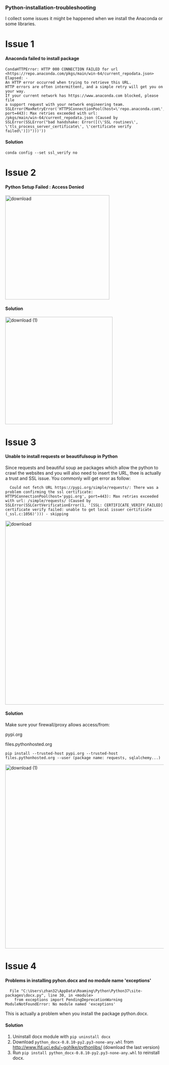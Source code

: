 ### Python-installation-troubleshooting
I collect some issues it might be happened when we install the Anaconda or some libraries. 


# Issue 1

#### Anaconda failed to install package

```Collecting package metadata (current_repodata.json): failed
CondaHTTPError: HTTP 000 CONNECTION FAILED for url <https://repo.anaconda.com/pkgs/main/win-64/current_repodata.json>
Elapsed: -
An HTTP error occurred when trying to retrieve this URL.
HTTP errors are often intermittent, and a simple retry will get you on your way.
If your current network has https://www.anaconda.com blocked, please file
a support request with your network engineering team.
SSLError(MaxRetryError('HTTPSConnectionPool(host=\'repo.anaconda.com\', port=443): Max retries exceeded with url: 
/pkgs/main/win-64/current_repodata.json (Caused by SSLError(SSLError("bad handshake: Error([(\'SSL routines\', 
\'tls_process_server_certificate\', \'certificate verify failed\')])")))'))
```


#### Solution

```conda config --set ssl_verify no```


# Issue 2

#### Python Setup Failed : Access Denied

<img width="331" alt="download" src="https://user-images.githubusercontent.com/36822899/64513745-81e51e00-d2e9-11e9-9cdc-987fa8cbe92f.png">


#### Solution

<img width="341" alt="download (1)" src="https://user-images.githubusercontent.com/36822899/64513904-d7b9c600-d2e9-11e9-91ec-43c85158271d.png">

# Issue 3

#### Unable to install requests or beautifulsoup in Python 


Since requests and beautiful soup ae packages which allow the python to crawl the websites and you will also need to insert the URL, thee is actually a trust and SSL issue. You commonly will get error as follow:

``` 
  Could not fetch URL https://pypi.org/simple/requests/: There was a problem confirming the ssl certificate: HTTPSConnectionPool(host='pypi.org', port=443): Max retries exceeded with url: /simple/requests/ (Caused by SSLError(SSLCertVerificationError(1, '[SSL: CERTIFICATE_VERIFY_FAILED] certificate verify failed: unable to get local issuer certificate (_ssl.c:1056)'))) - skipping
```
<img width="584" alt="download" src="https://user-images.githubusercontent.com/36822899/64705616-8576d180-d4b0-11e9-97c6-125cb588a65c.png">

#### Solution

Make sure your firewall/proxy allows access/from: 

pypi.org

files.pythonhosted.org

```
pip install --trusted-host pypi.org --trusted-host files.pythonhosted.org --user (package name: requests, sqlalchemy...)
```

<img width="584" alt="download (1)" src="https://user-images.githubusercontent.com/36822899/64706120-4bf29600-d4b1-11e9-9a4e-74efd9fbb0c8.png">

# Issue 4

#### Problems in installing pyhon.docx and no module name 'exceptions'

```
  File "C:\Users\zhan32\AppData\Roaming\Python\Python37\site-packages\docx.py", line 30, in <module>
    from exceptions import PendingDeprecationWarning
ModuleNotFoundError: No module named 'exceptions'
```

This is actually a problem when you install the package python.docx. 

#### Solution

1. Uninstall docx module with ```pip uninstall docx```
2. Download  ```python_docx-0.8.10-py2.py3-none-any.whl``` from http://www.lfd.uci.edu/~gohlke/pythonlibs/ (download the last version)
3. Run ```pip install python_docx-0.8.10-py2.py3-none-any.whl``` to reinstall docx. 

